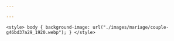 ```yaml
---

---
```

    <style> body { background-image: url("./images/mariage/couple-g46bd37a29_1920.webp"); } </style>